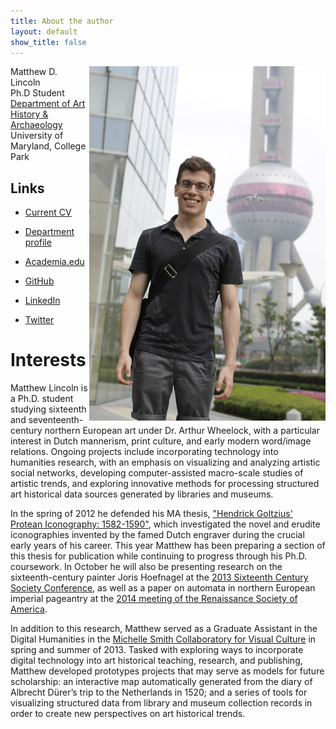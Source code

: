 ```yaml
---
title: About the author
layout: default
show_title: false
---
```


<div class="toc">
<p><img src="/assets/images/author.jpg" align="right" /></p>

<p>Matthew D. Lincoln <br />
Ph.D Student <br />
<a href="http://arthistory.umd.edu">Department of Art History &amp; Archaeology</a> <br />
University of Maryland, College Park</p>

<h2>Links</h2>

<ul>
<li><p><a href="https://docs.google.com/document/d/1D26djrb4BUMYkLiif01vQM5nXty2ziCqctzF1wQb_sA/pub">Current CV</a></p></li>
<li><p><a href="http://arthistory.umd.edu/graduate-students/Matthew%20Lincoln">Department profile</a></p></li>
<li><p><a href="http://umd.academia.edu/MatthewLincoln">Academia.edu</a></p></li>
<li><p><a href="https://github.com/mdlincoln">GitHub</a></p></li>
<li><p><a href="http://www.linkedin.com/profile/view?id=49520669">LinkedIn</a></p></li>
<li><p><a href="http://twitter.com/matthewdlincoln">Twitter</a></p></li>
</ul>



</div>

# Interests


Matthew Lincoln is a Ph.D. student studying sixteenth and seventeenth-century northern European art under Dr. Arthur Wheelock, with a particular interest in Dutch mannerism, print culture, and early modern word/image relations. Ongoing projects include incorporating technology into humanities research, with an emphasis on visualizing and analyzing artistic social networks, developing computer-assisted macro-scale studies of artistic trends, and exploring innovative methods for processing structured art historical data sources generated by libraries and museums.

In the spring of 2012 he defended his MA thesis, ["Hendrick Goltzius' Protean Iconography: 1582-1590"](http://drum.lib.umd.edu//handle/1903/12861), which investigated the novel and erudite iconographies invented by the famed Dutch engraver during the crucial early years of his career. This year Matthew has been preparing a section of this thesis for publication while continuing to progress through his Ph.D. coursework. In October he will also be presenting research on the sixteenth-century painter Joris Hoefnagel at the [2013 Sixteenth Century Society Conference](http://sixteenthcentury.org/conference/), as well as a paper on automata in northern European imperial pageantry at the [2014 meeting of the Renaissance Society of America](http://www.rsa.org/?page=2014NewYork).

In addition to this research, Matthew served as a Graduate Assistant in the Digital Humanities in the [Michelle Smith Collaboratory for Visual Culture](http://michellesmithcollaboratory.umd.edu/) in spring and summer of 2013. Tasked with exploring ways to incorporate digital technology into art historical teaching, research, and publishing, Matthew developed prototypes projects that may serve as models for future scholarship: an interactive map automatically generated from the diary of Albrecht Dürer’s trip to the Netherlands in 1520; and a series of tools for visualizing structured data from library and museum collection records in order to create new perspectives on art historical trends.

